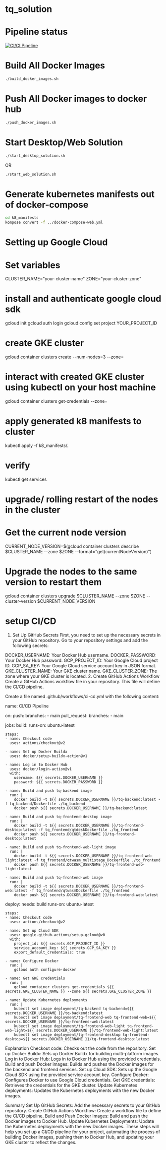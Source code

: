 # tq_solution

# Pipeline status
[![CI/CI Pipeline](https://github.com/pprajap/tq_solution/actions/workflows/ci-cd.yml/badge.svg?branch=main)](https://github.com/pprajap/tq_solution/actions/workflows/ci-cd.yml)

# Build All Docker Images
```sh
./build_docker_images.sh
```
# Push All Docker images to docker hub
```sh
./push_docker_images.sh
```

# Start Desktop/Web Solution
```sh
./start_desktop_solution.sh 
```
OR
```sh
./start_web_solution.sh 
```


# Generate kubernetes manifests out of docker-compose
```sh
cd k8_manifests
kompose convert -f ../docker-compose-web.yml
```

# Setting up Google Cloud

# Set variables
CLUSTER_NAME="your-cluster-name"
ZONE="your-cluster-zone"

# install and authenticate google cloud sdk
gcloud init
gcloud auth login
gcloud config set project YOUR_PROJECT_ID

# create GKE cluster
gcloud container clusters create <cluster-name> --num-nodes=3 --zone=<ZONE>

# interact with created GKE cluster using kubectl on your host machine
gcloud container clusters get-credentials <cluster-name> --zone=<ZONE>

# apply generated k8 manifests to cluster
kubectl apply -f k8_manifests/.

# verify
kubectl get services

# upgrade/ rolling restart of the nodes in the cluster
# Get the current node version
CURRENT_NODE_VERSION=$(gcloud container clusters describe $CLUSTER_NAME --zone $ZONE --format="get(currentNodeVersion)")

# Upgrade the nodes to the same version to restart them
gcloud container clusters upgrade $CLUSTER_NAME --zone $ZONE --cluster-version $CURRENT_NODE_VERSION



# setup CI/CD

1. Set Up GitHub Secrets
First, you need to set up the necessary secrets in your GitHub repository. Go to your repository settings and add the following secrets:

DOCKER_USERNAME: Your Docker Hub username.
DOCKER_PASSWORD: Your Docker Hub password.
GCP_PROJECT_ID: Your Google Cloud project ID.
GCP_SA_KEY: Your Google Cloud service account key in JSON format.
GKE_CLUSTER_NAME: Your GKE cluster name.
GKE_CLUSTER_ZONE: The zone where your GKE cluster is located.
2. Create GitHub Actions Workflow
Create a GitHub Actions workflow file in your repository. This file will define the CI/CD pipeline.

Create a file named .github/workflows/ci-cd.yml with the following content:

name: CI/CD Pipeline

on:
  push:
    branches:
      - main
  pull_request:
    branches:
      - main

jobs:
  build:
    runs-on: ubuntu-latest

    steps:
    - name: Checkout code
      uses: actions/checkout@v2

    - name: Set up Docker Buildx
      uses: docker/setup-buildx-action@v1

    - name: Log in to Docker Hub
      uses: docker/login-action@v1
      with:
        username: ${{ secrets.DOCKER_USERNAME }}
        password: ${{ secrets.DOCKER_PASSWORD }}

    - name: Build and push tq-backend image
      run: |
        docker build -t ${{ secrets.DOCKER_USERNAME }}/tq-backend:latest -f tq_backend/Dockerfile ./tq_backend
        docker push ${{ secrets.DOCKER_USERNAME }}/tq-backend:latest

    - name: Build and push tq-frontend-desktop image
      run: |
        docker build -t ${{ secrets.DOCKER_USERNAME }}/tq-frontend-desktop:latest -f tq_frontend/qtdeskDockerfile ./tq_frontend
        docker push ${{ secrets.DOCKER_USERNAME }}/tq-frontend-desktop:latest

    - name: Build and push tq-frontend-web-light image
      run: |
        docker build -t ${{ secrets.DOCKER_USERNAME }}/tq-frontend-web-light:latest -f tq_frontend/qtwasm_multistage_Dockerfile ./tq_frontend
        docker push ${{ secrets.DOCKER_USERNAME }}/tq-frontend-web-light:latest

    - name: Build and push tq-frontend-web image
      run: |
        docker build -t ${{ secrets.DOCKER_USERNAME }}/tq-frontend-web:latest -f tq_frontend/qtwasmDockerfile ./tq_frontend
        docker push ${{ secrets.DOCKER_USERNAME }}/tq-frontend-web:latest

  deploy:
    needs: build
    runs-on: ubuntu-latest

    steps:
    - name: Checkout code
      uses: actions/checkout@v2

    - name: Set up Cloud SDK
      uses: google-github-actions/setup-gcloud@v0
      with:
        project_id: ${{ secrets.GCP_PROJECT_ID }}
        service_account_key: ${{ secrets.GCP_SA_KEY }}
        export_default_credentials: true

    - name: Configure Docker
      run: |
        gcloud auth configure-docker

    - name: Get GKE credentials
      run: |
        gcloud container clusters get-credentials ${{ secrets.GKE_CLUSTER_NAME }} --zone ${{ secrets.GKE_CLUSTER_ZONE }}

    - name: Update Kubernetes deployments
      run: |
        kubectl set image deployment/tq-backend tq-backend=${{ secrets.DOCKER_USERNAME }}/tq-backend:latest
        kubectl set image deployment/tq-frontend-web tq-frontend-web=${{ secrets.DOCKER_USERNAME }}/tq-frontend-web:latest
        kubectl set image deployment/tq-frontend-web-light tq-frontend-web-light=${{ secrets.DOCKER_USERNAME }}/tq-frontend-web-light:latest
        kubectl set image deployment/tq-frontend-desktop tq-frontend-desktop=${{ secrets.DOCKER_USERNAME }}/tq-frontend-desktop:latest

Explanation
Checkout code: Checks out the code from the repository.
Set up Docker Buildx: Sets up Docker Buildx for building multi-platform images.
Log in to Docker Hub: Logs in to Docker Hub using the provided credentials.
Build and push Docker images: Builds and pushes the Docker images for the backend and frontend services.
Set up Cloud SDK: Sets up the Google Cloud SDK using the provided service account key.
Configure Docker: Configures Docker to use Google Cloud credentials.
Get GKE credentials: Retrieves the credentials for the GKE cluster.
Update Kubernetes deployments: Updates the Kubernetes deployments with the new Docker images.


Summary
Set Up GitHub Secrets: Add the necessary secrets to your GitHub repository.
Create GitHub Actions Workflow: Create a workflow file to define the CI/CD pipeline.
Build and Push Docker Images: Build and push the Docker images to Docker Hub.
Update Kubernetes Deployments: Update the Kubernetes deployments with the new Docker images.
These steps will help you set up a CI/CD pipeline for your project, automating the process of building Docker images, pushing them to Docker Hub, and updating your GKE cluster to reflect the changes.